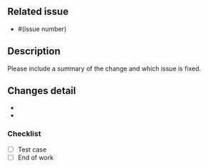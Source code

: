 ## Related issue
- \#(issue number)

## Description
Please include a summary of the change and which issue is fixed.

## Changes detail

- 
- 

### Checklist

- [ ] Test case
- [ ] End of work
